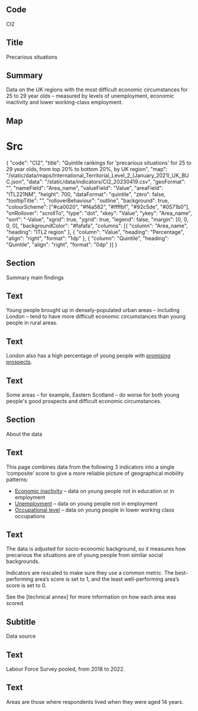 ## Code
CI2

## Title
Precarious situations

## Summary
Data on the UK regions with the most difficult economic circumstances for 25 to 29 year olds – measured by levels of unemployment, economic inactivity and lower working-class employment.

## Map
# Src
{
    "code": "CI2",
    "title": "Quintile rankings for 'precarious situations' for 25 to 29 year olds, from top 20% to bottom 20%, by UK region",
    "map": "/static/data/maps/International_Territorial_Level_2_(January_2021)_UK_BUC.json",
    "data": "/static/data/indicators/CI2_20230419.csv",
    "geoFormat": "",
    "nameField": "Area_name",
    "valueField": "Value",
    "areaField": "ITL221NM",
    "height": 700,
    "dataFormat": "quintile",
    "zero": false,
    "tooltipTitle": "",
    "rolloverBehaviour": "outline",
    "background": true,
    "colourScheme": ["#ca0020", "#f4a582", "#ffffbf", "#92c5de", "#0571b0"],
    "onRollover": "scrollTo",
    "type": "dot",
    "xkey": "Value",
    "ykey": "Area_name",
    "sort": "-Value",
    "xgrid": true,
    "ygrid": true,
    "legend": false,
    "margin": [0, 0, 0, 0],
    "backgroundColor": "#fafafa",
    "columns": [{
        "column": "Area_name",
        "heading": "ITL2 region"
    }, {
        "column": "Value",
        "heading": "Percentage",
        "align": "right",
        "format": "1dp"
    }, {
        "column": "Quintile",
        "heading": "Quintile",
        "align": "right",
        "format": "0dp"
    }]
}

## Section
Summary main findings

## Text
Young people brought up in densely-populated urban areas – including London – tend to have more difficult economic circumstances than young people in rural areas.

## Text
London also has a high percentage of young people with <a href="/intermediate_outcomes/composite_indices/promising_prospects" class="govuk-link">promising prospects</a>.

## Text
Some areas – for example, Eastern Scotland – do worse for both young people's good prospects and difficult economic circumstances.

## Section
About the data

## Text
This page combines data from the following 3 indicators into a single ‘composite’ score to give a more reliable picture of geographical mobility patterns:

<ul class="govuk-list list-disc">
    <li><a href="/intermediate_outcomes/work_in_early_adulthood_(25_to_29_years)/economic_activity" class="govuk-link">Economic inactivity</a> – data on young people not in education or in employment</li>
    <li><a href="/intermediate_outcomes/work_in_early_adulthood_(25_to_29_years)/unemployment" class="govuk-link">Unemployment</a> – data on young people not in employment</li>
    <li><a href="/intermediate_outcomes/work_in_early_adulthood_(25_to_29_years)/occupational_level" class="govuk-link">Occupational level</a> – data on young people in lower working class occupations</li>
</ul>

## Text
The data is adjusted for socio-economic background, so it measures how precarious the situations are of young people from similar social backgrounds.<br>

Indicators are rescaled to make sure they use a common metric. The best-performing area’s score is set to 1, and the least well-performing area’s score is set to 0. <br>

See the [technical annex] for more information on how each area was scored.

## Subtitle
Data source

## Text
Labour Force Survey pooled, from 2018 to 2022.

## Text
Areas are those where respondents lived when they were aged 14 years.
